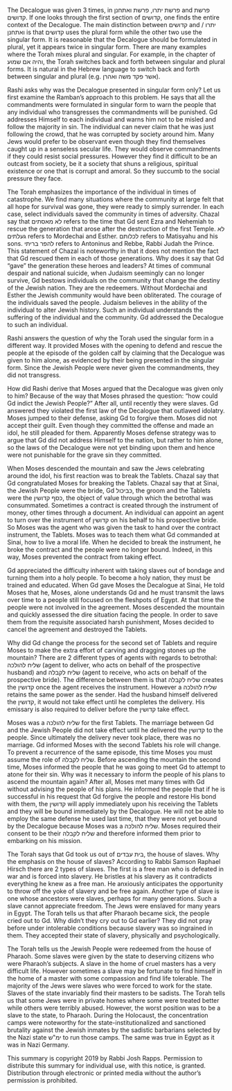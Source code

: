 The Decalogue was given 3 times, in פרשת יתרו, פרשת ואתחנן  and פרשת קדושים. If one looks through the first section of קדושים, one finds the entire context of the Decalogue. The main distinction between קדושים and יתרו / ואתחנן is that קדושים uses the plural form while the other two use the singular form. It is reasonable that the Decalogue should be formulated in plural, yet it appears twice in singular form. There are many examples where the Torah mixes plural and singular. For example, in the chapter of והיה אם שמוע, the Torah switches back and forth between singular and plural forms. It is natural in the Hebrew language to switch back and forth between singular and plural (e.g. אשר פקד משה ואהרן).

Rashi asks why was the Decalogue presented in singular form only? Let us first examine the Ramban’s approach to this problem. He says that all the commandments were formulated in singular form to warn the people that any individual who transgresses the commandments will be punished. Gd addresses Himself to each individual and warns him not to be misled and follow the majority in sin. The individual can never claim that he was just following the crowd, that he was corrupted by society around him. Many Jews would prefer to be observant even though they find themselves caught up in a senseless secular life. They would observe commandments if they could resist social pressures. However they find it difficult to be an outcast from society, be it a society that shuns a religious, spiritual existence or one that is corrupt and amoral. So they succumb to the social pressure they face.

The Torah emphasizes the importance of the individual in times of catastrophe. We find many situations where the community at large felt that all hope for survival was gone, they were ready to simply surrender. In each case, select individuals saved the community in times of adversity. Chazal say that לא מאסתים refers to the time that Gd sent Ezra and Nehemiah to rescue the generation that arose after the destruction of the first Temple. לא געלתים refers to Mordechai and Esther. לכלותם refers to Matisyahu and his sons. להפר בריתי  refers to Antoninus and Rebbe, Rabbi Judah the Prince. This statement of Chazal is noteworthy in that it does not mention the fact that Gd rescued them in each of those generations. Why does it say that Gd “gave” the generation these heroes and leaders? At times of communal despair and national suicide, when Judaism seemingly can no longer survive, Gd bestows individuals on the community that change the destiny of the Jewish nation. They are the redeemers. Without Mordechai and Esther the Jewish community would have been obliterated. The courage of the individuals saved the people. Judaism believes in the ability of the individual to alter Jewish history. Such an individual understands the suffering of the individual and the community. Gd addressed the Decalogue to such an individual.

Rashi answers the question of why the Torah used the singular form in a different way. It provided Moses with the opening to defend and rescue the people at the episode of the golden calf by claiming that the Decalogue was given to him alone, as evidenced by their being presented in the singular form. Since the Jewish People were never given the commandments, they did not transgress.

How did Rashi derive that Moses argued that the Decalogue was given only to him? Because of the way that Moses phrased the question: “how could Gd indict the Jewish People?” After all, until recently they were slaves. Gd answered they violated the first law of the Decalogue that outlawed idolatry. Moses jumped to their defense, asking Gd to forgive them. Moses did not accept their guilt. Even though they committed the offense and made an idol, he still pleaded for them. Apparently Moses defense strategy was to argue that Gd did not address Himself to the nation, but rather to him alone, so the laws of the Decalogue were not yet binding upon them and hence were not punishable for the grave sin they committed.

When Moses descended the mountain and saw the Jews celebrating around the idol, his first reaction was to break the Tablets. Chazal say that Gd congratulated Moses for breaking the Tablets. Chazal say that at Sinai, the Jewish People were the bride, Gd כביכול, the groom and the Tablets were the כסף קדושין, the object of value through which the betrothal was consummated. Sometimes a contract is created through the instrument of money, other times through a document. An individual can appoint an agent to turn over the instrument of קדושין on his behalf to his prospective bride.  So Moses was the agent who was given the task to hand over the contract instrument, the Tablets. Moses was to teach them what Gd commanded at Sinai, how to live a moral life. When he decided to break the instrument, he broke the contract and the people were no longer bound. Indeed, in this way, Moses prevented the contract from taking effect. 

Gd appreciated the difficulty inherent with taking slaves out of bondage and turning them into a holy people. To become a holy nation, they must be trained and educated. When Gd gave Moses the Decalogue at Sinai, He told Moses that he, Moses, alone understands Gd and he must transmit the laws over time to a people still focused on the fleshpots of Egypt. At that time the people were not involved in the agreement. Moses descended the mountain and quickly assessed the dire situation facing the people. In order to save them from the requisite associated harsh punishment, Moses decided to cancel the agreement and destroyed the Tablets.

Why did Gd change the process for the second set of Tablets and require Moses to make the extra effort of carving and dragging stones up the mountain? There are 2 different types of agents with regards to betrothal: שליח להולכה (agent to deliver, who acts on behalf of the prospective husband) and שליח לקבלה (agent to receive, who acts on behalf of the prospective bride). The difference between them is that שליח לקבלה creates the קדושין once the agent receives the instrument. However a שליח להולכה retains the same power as the sender. Had the husband himself delivered the קדושין, it would not take effect until he completes the delivery. His emissary is also required to deliver before the קדושין take effect.

Moses was a שליח להולכה for the first Tablets. The marriage between Gd and the Jewish People did not take effect until he delivered the קדושין to the people. Since ultimately the delivery never took place, there was no marriage. Gd informed Moses with the second Tablets his role will change. To prevent a recurrence of the same episode, this time Moses you must assume the role of שליח לקבלה. Before ascending the mountain the second time, Moses informed the people that he was going to meet Gd to attempt to atone for their sin. Why was it necessary to inform the people of his plans to ascend the mountain again? After all, Moses met many times with Gd without advising the people of his plans. He informed the people that if he is successful in his request that Gd forgive the people and restore His bond with them, the קדושין will apply immediately upon his receiving the Tablets and they will be bound immediately by the Decalogue. He will not be able to employ the same defense he used last time, that they were not yet bound by the Decalogue because Moses was a שליח להולכה. Moses required their consent to be their שליח לקבלה and therefore informed them prior to embarking on his mission.

The Torah says that Gd took us out of בית עבדים, the house of slaves. Why the emphasis on the house of slaves? According to Rabbi Samson Raphael Hirsch there are 2 types of slaves.  The first is a free man who is defeated in war and is forced into slavery. He bristles at his slavery as it contradicts everything he knew as a free man. He anxiously anticipates the opportunity to throw off the yoke of slavery and be free again. Another type of slave is one whose ancestors were slaves, perhaps for many generations. Such a slave cannot appreciate freedom.  The Jews were enslaved for many years in Egypt. The Torah tells us that after Pharaoh became sick, the people cried out to Gd. Why didn’t they cry out to Gd earlier? They did not pray before under intolerable conditions because slavery was so ingrained in them. They accepted their state of slavery, physically and psychologically.

The Torah tells us the Jewish People were redeemed from the house of Pharaoh. Some slaves were given by the state to deserving citizens who were Pharaoh’s subjects. A slave in the home of cruel masters has a very difficult life. However sometimes a slave may be fortunate to find himself in the home of a master with some compassion and find life tolerable. The majority of the Jews were slaves who were forced to work for the state. Slaves of the state invariably find their masters to be sadists. The Torah tells us that some Jews were in private homes where some were treated better while others were terribly abused. However, the worst position was to be a slave to the state, to Pharaoh. During the Holocaust, the concentration camps were noteworthy for the state-institutionalized and sanctioned brutality against the Jewish inmates by the sadistic barbarians selected by the Nazi state ימ"ש to run those camps. The same was true in Egypt as it was in Nazi Germany.

This summary is copyright 2019 by Rabbi Josh Rapps. Permission to distribute this summary for individual use, with this notice, is granted. Distribution through electronic or printed media without the author’s permission is prohibited.


